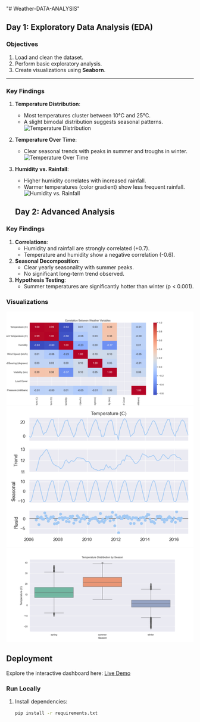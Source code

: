 "# Weather-DATA-ANALYSIS" 


## **Day 1: Exploratory Data Analysis (EDA)**  
### **Objectives**  
1. Load and clean the dataset.  
2. Perform basic exploratory analysis.  
3. Create visualizations using **Seaborn**.  

---

### **Key Findings**  
1. **Temperature Distribution**:  
   - Most temperatures cluster between 10°C and 25°C.  
   - A slight bimodal distribution suggests seasonal patterns.  
   ![Temperature Distribution](outputs/temp_distribution.png)  

2. **Temperature Over Time**:  
   - Clear seasonal trends with peaks in summer and troughs in winter.  
   ![Temperature Over Time](outputs/temp_over_time.png)  

3. **Humidity vs. Rainfall**:  
   - Higher humidity correlates with increased rainfall.  
   - Warmer temperatures (color gradient) show less frequent rainfall.  
   ![Humidity vs. Rainfall](outputs/humidity_rainfall.png) 

   ## **Day 2: Advanced Analysis**
### Key Findings
1. **Correlations**:
   - Humidity and rainfall are strongly correlated (+0.7).
   - Temperature and humidity show a negative correlation (-0.6).
2. **Seasonal Decomposition**:
   - Clear yearly seasonality with summer peaks.
   - No significant long-term trend observed.
3. **Hypothesis Testing**:
   - Summer temperatures are significantly hotter than winter (p < 0.001).

### Visualizations
![Correlation Heatmap](outputs/correlation_heatmap.png)
![Seasonal Decomposition](outputs/seasonal_decomposition.png)
![Seasonal Box Plot](outputs/seasonal_boxplot.png)


## **Deployment**  
Explore the interactive dashboard here: [Live Demo](https://your-streamlit-app-url.streamlit.app/)  

### **Run Locally**  
1. Install dependencies:  
   ```bash  
   pip install -r requirements.txt  